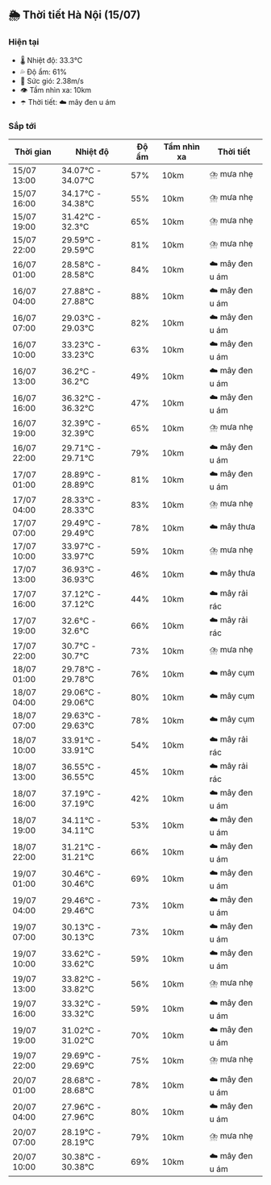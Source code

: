 ## 🌦️ Thời tiết Hà Nội (15/07)

### Hiện tại

- 🌡️ Nhiệt độ: 33.3℃
- 💦 Độ ẩm: 61%
- 💨 Sức gió: 2.38m/s
- 👁️ Tầm nhìn xa: 10km
- ☂️ Thời tiết: ☁️ mây đen u ám

### Sắp tới

| Thời gian | Nhiệt độ | Độ ẩm | Tầm nhìn xa | Thời tiết |
| --- | --- | --- | --- | --- |
| 15/07 13:00 | 34.07℃ - 34.07℃ | 57% | 10km | ⛈️ mưa nhẹ |
| 15/07 16:00 | 34.17℃ - 34.38℃ | 55% | 10km | ⛈️ mưa nhẹ |
| 15/07 19:00 | 31.42℃ - 32.3℃ | 65% | 10km | ⛈️ mưa nhẹ |
| 15/07 22:00 | 29.59℃ - 29.59℃ | 81% | 10km | ⛈️ mưa nhẹ |
| 16/07 01:00 | 28.58℃ - 28.58℃ | 84% | 10km | ☁️ mây đen u ám |
| 16/07 04:00 | 27.88℃ - 27.88℃ | 88% | 10km | ☁️ mây đen u ám |
| 16/07 07:00 | 29.03℃ - 29.03℃ | 82% | 10km | ☁️ mây đen u ám |
| 16/07 10:00 | 33.23℃ - 33.23℃ | 63% | 10km | ☁️ mây đen u ám |
| 16/07 13:00 | 36.2℃ - 36.2℃ | 49% | 10km | ☁️ mây đen u ám |
| 16/07 16:00 | 36.32℃ - 36.32℃ | 47% | 10km | ☁️ mây đen u ám |
| 16/07 19:00 | 32.39℃ - 32.39℃ | 65% | 10km | ⛈️ mưa nhẹ |
| 16/07 22:00 | 29.71℃ - 29.71℃ | 79% | 10km | ☁️ mây đen u ám |
| 17/07 01:00 | 28.89℃ - 28.89℃ | 81% | 10km | ☁️ mây đen u ám |
| 17/07 04:00 | 28.33℃ - 28.33℃ | 83% | 10km | ⛈️ mưa nhẹ |
| 17/07 07:00 | 29.49℃ - 29.49℃ | 78% | 10km | ☁️ mây thưa |
| 17/07 10:00 | 33.97℃ - 33.97℃ | 59% | 10km | ⛈️ mưa nhẹ |
| 17/07 13:00 | 36.93℃ - 36.93℃ | 46% | 10km | ☁️ mây thưa |
| 17/07 16:00 | 37.12℃ - 37.12℃ | 44% | 10km | ☁️ mây rải rác |
| 17/07 19:00 | 32.6℃ - 32.6℃ | 66% | 10km | ☁️ mây rải rác |
| 17/07 22:00 | 30.7℃ - 30.7℃ | 73% | 10km | ⛈️ mưa nhẹ |
| 18/07 01:00 | 29.78℃ - 29.78℃ | 76% | 10km | ☁️ mây cụm |
| 18/07 04:00 | 29.06℃ - 29.06℃ | 80% | 10km | ☁️ mây cụm |
| 18/07 07:00 | 29.63℃ - 29.63℃ | 78% | 10km | ☁️ mây cụm |
| 18/07 10:00 | 33.91℃ - 33.91℃ | 54% | 10km | ☁️ mây rải rác |
| 18/07 13:00 | 36.55℃ - 36.55℃ | 45% | 10km | ☁️ mây rải rác |
| 18/07 16:00 | 37.19℃ - 37.19℃ | 42% | 10km | ☁️ mây đen u ám |
| 18/07 19:00 | 34.11℃ - 34.11℃ | 53% | 10km | ☁️ mây đen u ám |
| 18/07 22:00 | 31.21℃ - 31.21℃ | 66% | 10km | ☁️ mây đen u ám |
| 19/07 01:00 | 30.46℃ - 30.46℃ | 69% | 10km | ☁️ mây đen u ám |
| 19/07 04:00 | 29.46℃ - 29.46℃ | 73% | 10km | ☁️ mây đen u ám |
| 19/07 07:00 | 30.13℃ - 30.13℃ | 73% | 10km | ☁️ mây đen u ám |
| 19/07 10:00 | 33.62℃ - 33.62℃ | 59% | 10km | ☁️ mây đen u ám |
| 19/07 13:00 | 33.82℃ - 33.82℃ | 56% | 10km | ⛈️ mưa nhẹ |
| 19/07 16:00 | 33.32℃ - 33.32℃ | 59% | 10km | ☁️ mây đen u ám |
| 19/07 19:00 | 31.02℃ - 31.02℃ | 70% | 10km | ☁️ mây đen u ám |
| 19/07 22:00 | 29.69℃ - 29.69℃ | 75% | 10km | ⛈️ mưa nhẹ |
| 20/07 01:00 | 28.68℃ - 28.68℃ | 78% | 10km | ☁️ mây đen u ám |
| 20/07 04:00 | 27.96℃ - 27.96℃ | 80% | 10km | ☁️ mây đen u ám |
| 20/07 07:00 | 28.19℃ - 28.19℃ | 79% | 10km | ⛈️ mưa nhẹ |
| 20/07 10:00 | 30.38℃ - 30.38℃ | 69% | 10km | ☁️ mây đen u ám |
